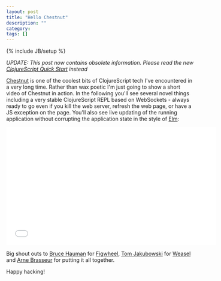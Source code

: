```yaml
---
layout: post
title: "Hello Chestnut"
description: ""
category: 
tags: []
---
```

{% include JB/setup %}

*UPDATE: This post now contains obsolete information. Please
read the new
[ClojureScript Quick Start](https://github.com/clojure/clojurescript/wiki/Quick-Start)
instead*

[Chestnut](https://github.com/plexus/chestnut) is one of the coolest
bits of ClojureScript tech I've encountered in a very long time. Rather
than wax poetic I'm just going to show a short video of Chestnut in
action. In the following you'll see several novel things including a very
stable ClojureScript REPL based on WebSockets - always ready to go even
if you kill the web server, refresh the web page, or have a JS exception
on the page. You'll also see live updating of the running application
without corrupting the application state in the style of
[Elm](http://elm-lang.org):

<div style="text-align: center;">
<iframe width="560" height="315"
src="//www.youtube.com/embed/gI3fJKmvgq4" frameborder="0"
allowfullscreen></iframe>
</div>

Big shout outs to [Bruce Hauman](https://twitter.com/bhauman) for
[Figwheel](https://github.com/bhauman/lein-figwheel), [Tom
Jakubowski](https://github.com/tomjakubowski) for
[Weasel](https://github.com/tomjakubowski/weasel) and [Arne
Brasseur](https://twitter.com/plexus) for putting it all together.

Happy hacking!
